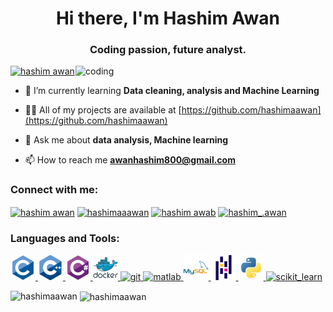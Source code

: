 <h1 align="center">Hi there, I'm Hashim Awan</h1>
<h3 align="center">Coding passion, future analyst.</h3>
<img align = "right" alt="coding"width="400" src ="https://media.giphy.com/media/v1.Y2lkPTc5MGI3NjExaWFjYTNubGZmcmdzbW80Y2V3aHlqeG5lOThzNzNkNnJ5dGNsenlyOSZlcD12MV9pbnRlcm5hbF9naWZfYnlfaWQmY3Q9Zw/LaVp0AyqR5bGsC5Cbm/giphy.gif">

<p align="left"> <a href="https://twitter.com/hashim awan" target="blank"><img src="https://img.shields.io/twitter/follow/hashim awan?logo=twitter&style=for-the-badge" alt="hashim awan" /></a> </p>

- 🌱 I’m currently learning **Data cleaning, analysis and Machine Learning**

- 👨‍💻 All of my projects are available at [https://github.com/hashimaawan](https://github.com/hashimaawan)

- 💬 Ask me about **data analysis, Machine learning**

- 📫 How to reach me **awanhashim800@gmail.com**


<h3 align="left">Connect with me:</h3>
<p align="left">
<a href="https://twitter.com/hashim awan" target="blank"><img align="center" src="https://raw.githubusercontent.com/rahuldkjain/github-profile-readme-generator/master/src/images/icons/Social/twitter.svg" alt="hashim awan" height="30" width="40" /></a>
<a href="https://kaggle.com/hashimaaawan" target="blank"><img align="center" src="https://raw.githubusercontent.com/rahuldkjain/github-profile-readme-generator/master/src/images/icons/Social/kaggle.svg" alt="hashimaaawan" height="30" width="40" /></a>
<a href="https://fb.com/hashim awab" target="blank"><img align="center" src="https://raw.githubusercontent.com/rahuldkjain/github-profile-readme-generator/master/src/images/icons/Social/facebook.svg" alt="hashim awab" height="30" width="40" /></a>
<a href="https://instagram.com/hashim_.awan" target="blank"><img align="center" src="https://raw.githubusercontent.com/rahuldkjain/github-profile-readme-generator/master/src/images/icons/Social/instagram.svg" alt="hashim_.awan" height="30" width="40" /></a>
</p>

<h3 align="left">Languages and Tools:</h3>
<p align="left"> <a href="https://www.cprogramming.com/" target="_blank" rel="noreferrer"> <img src="https://raw.githubusercontent.com/devicons/devicon/master/icons/c/c-original.svg" alt="c" width="40" height="40"/> </a> <a href="https://www.w3schools.com/cpp/" target="_blank" rel="noreferrer"> <img src="https://raw.githubusercontent.com/devicons/devicon/master/icons/cplusplus/cplusplus-original.svg" alt="cplusplus" width="40" height="40"/> </a> <a href="https://www.w3schools.com/cs/" target="_blank" rel="noreferrer"> <img src="https://raw.githubusercontent.com/devicons/devicon/master/icons/csharp/csharp-original.svg" alt="csharp" width="40" height="40"/> </a> <a href="https://www.docker.com/" target="_blank" rel="noreferrer"> <img src="https://raw.githubusercontent.com/devicons/devicon/master/icons/docker/docker-original-wordmark.svg" alt="docker" width="40" height="40"/> </a> <a href="https://git-scm.com/" target="_blank" rel="noreferrer"> <img src="https://www.vectorlogo.zone/logos/git-scm/git-scm-icon.svg" alt="git" width="40" height="40"/> </a> <a href="https://www.mathworks.com/" target="_blank" rel="noreferrer"> <img src="https://upload.wikimedia.org/wikipedia/commons/2/21/Matlab_Logo.png" alt="matlab" width="40" height="40"/> </a> <a href="https://www.mysql.com/" target="_blank" rel="noreferrer"> <img src="https://raw.githubusercontent.com/devicons/devicon/master/icons/mysql/mysql-original-wordmark.svg" alt="mysql" width="40" height="40"/> </a> <a href="https://pandas.pydata.org/" target="_blank" rel="noreferrer"> <img src="https://raw.githubusercontent.com/devicons/devicon/2ae2a900d2f041da66e950e4d48052658d850630/icons/pandas/pandas-original.svg" alt="pandas" width="40" height="40"/> </a> <a href="https://www.python.org" target="_blank" rel="noreferrer"> <img src="https://raw.githubusercontent.com/devicons/devicon/master/icons/python/python-original.svg" alt="python" width="40" height="40"/> </a> <a href="https://scikit-learn.org/" target="_blank" rel="noreferrer"> <img src="https://upload.wikimedia.org/wikipedia/commons/0/05/Scikit_learn_logo_small.svg" alt="scikit_learn" width="40" height="40"/> </a> </p>

<p><img align="left" src="https://github-readme-stats.vercel.app/api/top-langs?username=hashimaawan&show_icons=true&locale=en&layout=compact" alt="hashimaawan" /></p>

<p>&nbsp;<img align="center" src="https://github-readme-stats.vercel.app/api?username=hashimaawan&show_icons=true&locale=en" alt="hashimaawan" /></p>
